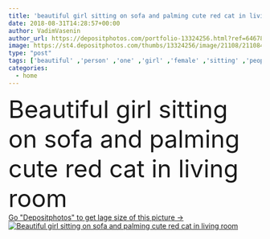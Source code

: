 ```yaml
---
title: 'beautiful girl sitting on sofa and palming cute red cat in living room'
date: 2018-08-31T14:28:57+00:00
author: VadimVasenin
author_url: https://depositphotos.com/portfolio-13324256.html?ref=64678756
image: https://st4.depositphotos.com/thumbs/13324256/image/21108/211084498/api_thumb_450.jpg?forcejpeg=true
type: "post"
tags: ['beautiful' ,'person' ,'one' ,'girl' ,'female' ,'sitting' ,'people' ,'cute' ,'caucasian' ,'orange' ,'animal' ,'funny' ,'pet' ,'mammal' ,'cat' ,'adorable' ,'domestic' ,'fur' ,'pedigree' ,'pedigreed' ,'home' ,'woman' ,'indoors' ,'alone' ,'friendly' ,'attractive' ,'furry' ,'apartment' ,'feline' ,'sofa' ,'stripes' ,'palming' ,'copy space' ,'young adult' ,'Living Room' ,'red cat' ,'ginger cat' ,'tabby cat' ]
categories: 
  - home
---
```

<div aling="center">
            <font size="60"> Beautiful girl sitting on sofa and palming cute red cat in living room</font>   
</div>
<div>
    <a href='https://st4.depositphotos.com/thumbs/13324256/image/21108/211084498/api_thumb_450.jpg?forcejpeg=true?ref=64678756' target=_blank > Go "Depositphotos" to get lage size of this picture ->
        <img href='https://st4.depositphotos.com/thumbs/13324256/image/21108/211084498/api_thumb_450.jpg?forcejpeg=true?ref=64678756' src='https://st4.depositphotos.com/13324256/21108/i/950/depositphotos_211084498-stock-photo-beautiful-girl-sitting-sofa-palming.jpg?forcejpeg=true' alt='Beautiful girl sitting on sofa and palming cute red cat in living room' >
    </a>
</div>
